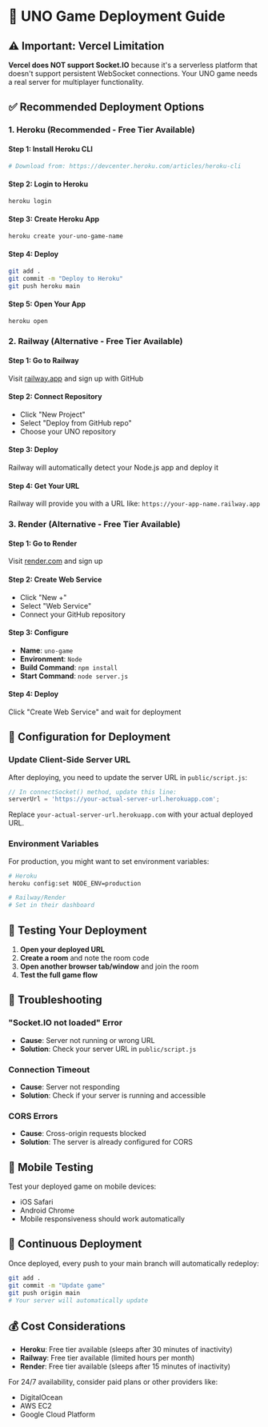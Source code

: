 # 🚀 UNO Game Deployment Guide

## ⚠️ Important: Vercel Limitation

**Vercel does NOT support Socket.IO** because it's a serverless platform that doesn't support persistent WebSocket connections. Your UNO game needs a real server for multiplayer functionality.

## ✅ Recommended Deployment Options

### 1. **Heroku (Recommended - Free Tier Available)**

#### Step 1: Install Heroku CLI
```bash
# Download from: https://devcenter.heroku.com/articles/heroku-cli
```

#### Step 2: Login to Heroku
```bash
heroku login
```

#### Step 3: Create Heroku App
```bash
heroku create your-uno-game-name
```

#### Step 4: Deploy
```bash
git add .
git commit -m "Deploy to Heroku"
git push heroku main
```

#### Step 5: Open Your App
```bash
heroku open
```

### 2. **Railway (Alternative - Free Tier Available)**

#### Step 1: Go to Railway
Visit [railway.app](https://railway.app) and sign up with GitHub

#### Step 2: Connect Repository
- Click "New Project"
- Select "Deploy from GitHub repo"
- Choose your UNO repository

#### Step 3: Deploy
Railway will automatically detect your Node.js app and deploy it

#### Step 4: Get Your URL
Railway will provide you with a URL like: `https://your-app-name.railway.app`

### 3. **Render (Alternative - Free Tier Available)**

#### Step 1: Go to Render
Visit [render.com](https://render.com) and sign up

#### Step 2: Create Web Service
- Click "New +"
- Select "Web Service"
- Connect your GitHub repository

#### Step 3: Configure
- **Name**: `uno-game`
- **Environment**: `Node`
- **Build Command**: `npm install`
- **Start Command**: `node server.js`

#### Step 4: Deploy
Click "Create Web Service" and wait for deployment

## 🔧 Configuration for Deployment

### Update Client-Side Server URL

After deploying, you need to update the server URL in `public/script.js`:

```javascript
// In connectSocket() method, update this line:
serverUrl = 'https://your-actual-server-url.herokuapp.com';
```

Replace `your-actual-server-url.herokuapp.com` with your actual deployed URL.

### Environment Variables

For production, you might want to set environment variables:

```bash
# Heroku
heroku config:set NODE_ENV=production

# Railway/Render
# Set in their dashboard
```

## 🧪 Testing Your Deployment

1. **Open your deployed URL**
2. **Create a room** and note the room code
3. **Open another browser tab/window** and join the room
4. **Test the full game flow**

## 🐛 Troubleshooting

### "Socket.IO not loaded" Error
- **Cause**: Server not running or wrong URL
- **Solution**: Check your server URL in `public/script.js`

### Connection Timeout
- **Cause**: Server not responding
- **Solution**: Check if your server is running and accessible

### CORS Errors
- **Cause**: Cross-origin requests blocked
- **Solution**: The server is already configured for CORS

## 📱 Mobile Testing

Test your deployed game on mobile devices:
- iOS Safari
- Android Chrome
- Mobile responsiveness should work automatically

## 🔄 Continuous Deployment

Once deployed, every push to your main branch will automatically redeploy:

```bash
git add .
git commit -m "Update game"
git push origin main
# Your server will automatically update
```

## 💰 Cost Considerations

- **Heroku**: Free tier available (sleeps after 30 minutes of inactivity)
- **Railway**: Free tier available (limited hours per month)
- **Render**: Free tier available (sleeps after 15 minutes of inactivity)

For 24/7 availability, consider paid plans or other providers like:
- DigitalOcean
- AWS EC2
- Google Cloud Platform
